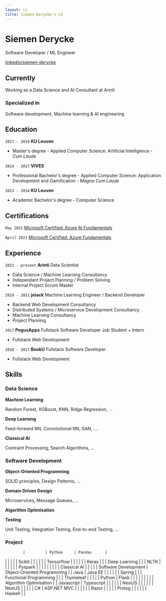 ```yaml
---
layout: cv
title: Siemen Derycke's CV
---
```


# Siemen Derycke

Software Developer / ML Engineer

<div id="webaddress">
<a href="https://www.linkedin.com/in/siemen-derycke/">linkedin/siemen-derycke</a>
</div>

## Currently

Working as a Data Science and AI Consultant at Arinti

### Specialized in

Software development, Machine learning & AI engineering

## Education

`2017 - 2019`
**KU Leuven**

- Master's degree - Applied Computer Science: Artificial Intelligence - _Cum Laude_

`2014 - 2017`
**VIVES**

- Professional Bachelor's degree - Applied Computer Science: Application Development and Gamification - _Magna Cum Laude_

`2013 - 2014`
**KU Leuven**

- Academic Bachelor's degree - Computer Science

## Certifications

`May 2021`
[Microsoft Certified: Azure AI Fundamentals](https://www.credly.com/badges/74e6464a-f88b-49eb-a1a6-dd607de1387b)

`April 2021`
[Microsoft Certified: Azure Fundamentals](https://www.credly.com/badges/828e60c1-4d97-425e-b8d3-100a515d53d3)

## Experience

`2021 - present`
**Arinti** Data Scientist

- Data Science / Machine Learning Consultancy
- Independant Project Planning / Problem Solving
- Internal Project Scrum Master

`2019 - 2021`
**jstack** Machine Learning Engineer / Backend Developer

- Backend Web Development Consultancy
- Distributed Systems / Microservice Development Consultancy
- Machine Learning Consultancy
- Project Planning

`2017`
**PegusApps** Fullstack Software Developer Job Student + Intern

- Fullstack Web Development

`2016 - 2017`
**BookU** Fullstack Software Developer

- Fullstack Web Development

## Skills

### Data Science

**Machine Learning**

Random Forest, XGBoost, KNN, Ridge Regression, ...

**Deep Learning**

Feed-forward NN, Convolutional NN, GAN, ...

**Classical AI**

Contraint Processing, Search Algorithms, ...

### Software Development

**Object-Oriented Programming**

SOLID principles, Design Patterns, ...

**Domain Driven Design**

Microservices, Message Queues, ...

**Algorithm Optimisation**

**Testing**

Unit Testing, Integration Testing, End-to-end Testing, ...

### Project

            |         | Python     | Pandas      |

| | | | | Scikit |
| | | | | Tensorflow |
| | | | | Keras |
| | Deep Learning | | | NLTK |
| | | | | Pyspark |
| | | | | |
| | Classical AI | | | |
| Software Development | Object-Oriented Programming | | Java | Java EE |
| | | | | Spring |
| | Functional Programming | | | Thymeleaf |
| | | | Python | Flask |
| | | | | |
| | Algorithm Optimisation | | Javascript | Typescript |
| | | | | NestJS |
| | | | | NextJS |
| | | | C# | ASP.NET MVC |
| | | | | Razor |
| | | | Prolog | |
| | | | Haskell | |
